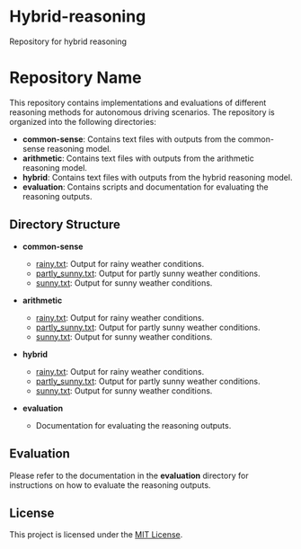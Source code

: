 # Hybrid-reasoning
Repository for hybrid reasoning


# Repository Name

This repository contains implementations and evaluations of different reasoning methods for autonomous driving scenarios. The repository is organized into the following directories:

- **common-sense**: Contains text files with outputs from the common-sense reasoning model.
- **arithmetic**: Contains text files with outputs from the arithmetic reasoning model.
- **hybrid**: Contains text files with outputs from the hybrid reasoning model.
- **evaluation**: Contains scripts and documentation for evaluating the reasoning outputs.

## Directory Structure

- **common-sense**
  - [rainy.txt](common-sense/rainy.txt): Output for rainy weather conditions.
  - [partly_sunny.txt](common-sense/partly_sunny.txt): Output for partly sunny weather conditions.
  - [sunny.txt](common-sense/sunny.txt): Output for sunny weather conditions.

- **arithmetic**
  - [rainy.txt](arithmetic/rainy.txt): Output for rainy weather conditions.
  - [partly_sunny.txt](arithmetic/partly_sunny.txt): Output for partly sunny weather conditions.
  - [sunny.txt](arithmetic/sunny.txt): Output for sunny weather conditions.

- **hybrid**
  - [rainy.txt](hybrid/rainy.txt): Output for rainy weather conditions.
  - [partly_sunny.txt](hybrid/partly_sunny.txt): Output for partly sunny weather conditions.
  - [sunny.txt](hybrid/sunny.txt): Output for sunny weather conditions.

- **evaluation**
  - Documentation for evaluating the reasoning outputs.

## Evaluation

Please refer to the documentation in the **evaluation** directory for instructions on how to evaluate the reasoning outputs.

## License

This project is licensed under the [MIT License](LICENSE).

